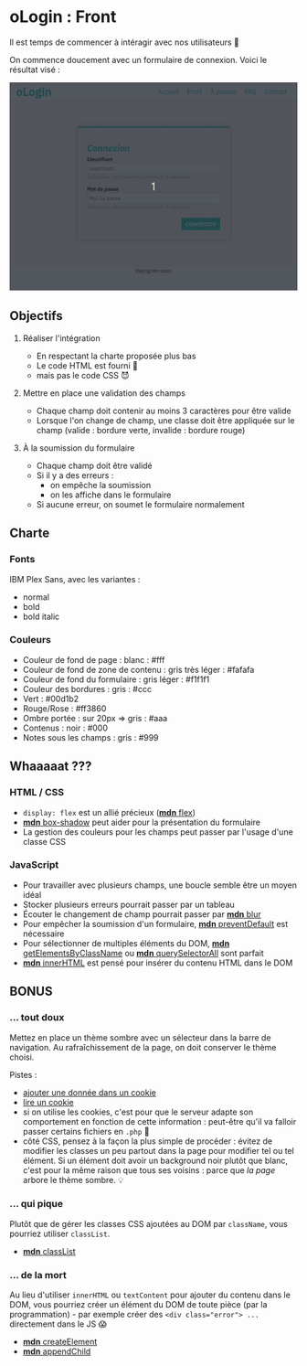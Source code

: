 # oLogin : Front

Il est temps de commencer à intéragir avec nos utilisateurs :tada:

On commence doucement avec un formulaire de connexion. Voici le résultat visé :

![Résultat](resultat.gif)

## Objectifs

1. Réaliser l'intégration
    - En respectant la charte proposée plus bas
    - Le code HTML est fourni :pray:
    - mais pas le code CSS :smiling_imp:
  
2. Mettre en place une validation des champs
    - Chaque champ doit contenir au moins 3 caractères pour être valide
    - Lorsque l'on change de champ, une classe doit être appliquée sur le champ (valide : bordure verte, invalide : bordure rouge)

3. À la soumission du formulaire
    - Chaque champ doit être validé
    - Si il y a des erreurs :
      - on empêche la soumission
      - on les affiche dans le formulaire
    - Si aucune erreur, on soumet le formulaire normalement

## Charte

### Fonts

IBM Plex Sans, avec les variantes :

- normal
- bold
- bold italic

### Couleurs

- Couleur de fond de page : blanc : #fff
- Couleur de fond de zone de contenu : gris très léger : #fafafa
- Couleur de fond du formulaire : gris léger : #f1f1f1
- Couleur des bordures : gris : #ccc
- Vert : #00d1b2
- Rouge/Rose : #ff3860
- Ombre portée : sur 20px => gris : #aaa
- Contenus : noir : #000
- Notes sous les champs : gris : #999

## Whaaaaat ???

### HTML / CSS

- `display: flex` est un allié précieux ([**mdn** flex](https://developer.mozilla.org/en-US/docs/Web/CSS/flex))
- [**mdn** box-shadow](https://developer.mozilla.org/en-US/docs/Web/CSS/box-shadow) peut aider pour la présentation du formulaire
- La gestion des couleurs pour les champs peut passer par l'usage d'une classe CSS

### JavaScript

- Pour travailler avec plusieurs champs, une boucle semble être un moyen idéal
- Stocker plusieurs erreurs pourrait passer par un tableau
- Écouter le changement de champ pourrait passer par [**mdn** blur](https://developer.mozilla.org/en-US/docs/Web/Events/blur)
- Pour empêcher la soumission d'un formulaire, [**mdn** preventDefault](https://developer.mozilla.org/en-US/docs/Web/API/Event/preventDefault) est nécessaire
- Pour sélectionner de multiples éléments du DOM, [**mdn** getElementsByClassName](https://developer.mozilla.org/en-US/docs/Web/API/Document/getElementsByClassName) ou [**mdn** querySelectorAll](https://developer.mozilla.org/en-US/docs/Web/API/Document/querySelectorAll) sont parfait
- [**mdn** innerHTML](https://developer.mozilla.org/en-US/docs/Web/API/Element/innerHTML) est pensé pour insérer du contenu HTML dans le DOM

## BONUS

### ... tout doux

Mettez en place un thème sombre avec un sélecteur dans la barre de navigation.  Au rafraîchissement de la page, on doit conserver le thème choisi.

Pistes :
- [ajouter une donnée dans un cookie](http://php.net/manual/fr/function.setcookie.php)
- [lire un cookie](http://php.net/manual/fr/reserved.variables.cookies.php)
- si on utilise les cookies, c'est pour que le serveur adapte son comportement en fonction de cette information : peut-être qu'il va falloir passer certains fichiers en `.php` :thinking:
- côté CSS, pensez à la façon la plus simple de procéder : évitez de modifier les classes un peu partout dans la page pour modifier tel ou tel élément. Si un élément doit avoir un background noir plutôt que blanc, c'est pour la même raison que tous ses voisins : parce que _la page_ arbore le thème sombre. :bulb:

### ... qui pique

Plutôt que de gérer les classes CSS ajoutées au DOM par `className`, vous pourriez utiliser `classList`.

- [**mdn** classList](https://developer.mozilla.org/en-US/docs/Web/API/Element/classList)

### ... de la mort

Au lieu d'utiliser `innerHTML` ou `textContent` pour ajouter du contenu dans le DOM, vous pourriez créer un élément du DOM de toute pièce (par la programmation) - par exemple créer des `<div class="error"> ...` directement dans le JS :scream:

- [**mdn** createElement](https://developer.mozilla.org/en-US/docs/Web/API/Document/createElement)
- [**mdn** appendChild](https://developer.mozilla.org/en-US/docs/Web/API/Node/appendChild)

